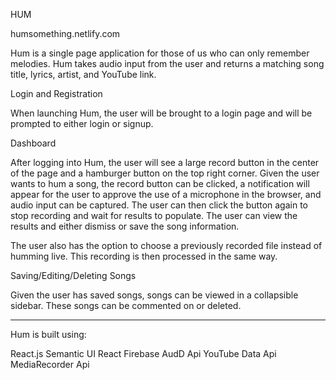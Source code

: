 HUM

humsomething.netlify.com



Hum is a single page application for those of us who can only remember melodies.
Hum takes audio input from the user and returns a matching song title, lyrics, artist,  and YouTube link.



Login and Registration

When launching Hum, the user will be brought to a login page and will be prompted to either login or signup.



Dashboard

After logging into Hum, the user will see a large record button in the center of the page and a hamburger button on the top right corner. Given the user wants to hum a song, the record button can be clicked, a notification will appear for the user to approve the use of a microphone in the browser, and audio input can be captured. The user can then click the button again to stop recording and wait for results to populate. The user can view the results and either dismiss or save the song information.

The user also has the option to choose a previously recorded file instead of humming live. This recording is then processed in the same way. 



Saving/Editing/Deleting Songs

Given the user has saved songs, songs can be viewed in a collapsible sidebar. These songs can be commented on or deleted. 


------------------
Hum is built using:

React.js
Semantic UI React
Firebase
AudD Api
YouTube Data Api
MediaRecorder Api